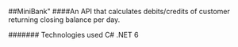 ##MiniBank" 
####An API that calculates debits/credits of customer returning closing balance per day.

####### Technologies used
C#
.NET 6
